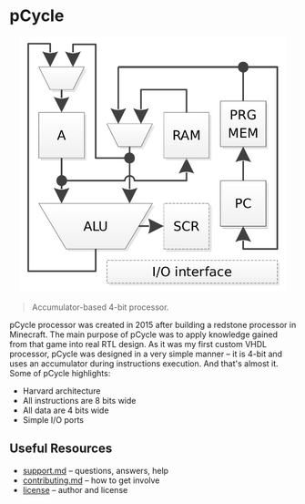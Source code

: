 # pCycle

<p align="center">
    <img src="img/pipeline.png" alt="pCycle pipeline" height="450">
</p>

> Accumulator-based 4-bit processor.

pCycle processor was created in 2015 after building a redstone processor in Minecraft. The main purpose of pCycle was to apply knowledge gained from that game into real RTL design. As it was my first custom VHDL processor, pCycle was designed in a very simple manner – it is 4-bit and uses an accumulator during instructions execution. And that's almost it. Some of pCycle highlights:

* Harvard architecture
* All instructions are 8 bits wide
* All data are 4 bits wide
* Simple I/O ports

## Useful Resources

* [support.md](support.md) – questions, answers, help
* [contributing.md](contributing.md) – how to get involve
* [license](license) – author and license

